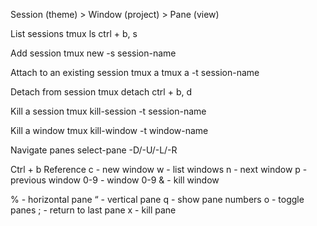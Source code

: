 Session (theme) > Window (project) > Pane (view)

List sessions
tmux ls
ctrl + b, s

Add session
tmux new -s session-name

Attach to an existing session
tmux a
tmux a -t session-name

Detach from session
tmux detach
ctrl + b, d

Kill a session
tmux kill-session -t session-name

Kill a window
tmux kill-window -t window-name

Navigate panes
select-pane -D/-U/-L/-R

Ctrl + b Reference
c - new window
w - list windows
n - next window
p - previous window
0-9 - window 0-9
& - kill window

% - horizontal pane
“ - vertical pane
q - show pane numbers
o - toggle panes
; - return to last pane
x - kill pane